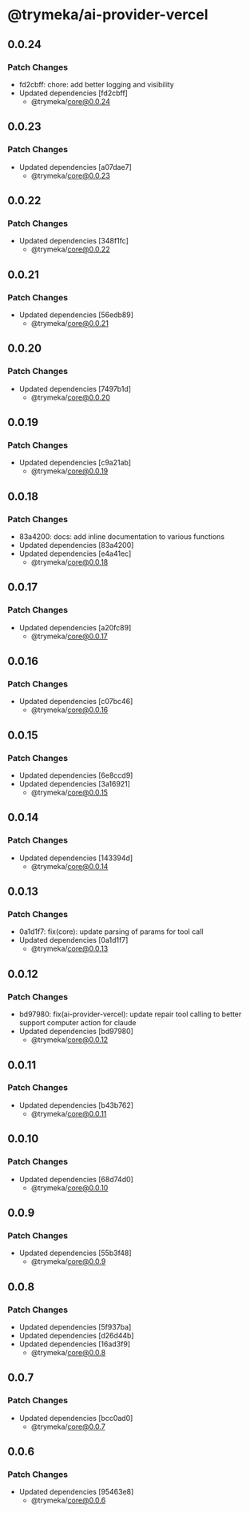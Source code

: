 # @trymeka/ai-provider-vercel

## 0.0.24

### Patch Changes

- fd2cbff: chore: add better logging and visibility
- Updated dependencies [fd2cbff]
  - @trymeka/core@0.0.24

## 0.0.23

### Patch Changes

- Updated dependencies [a07dae7]
  - @trymeka/core@0.0.23

## 0.0.22

### Patch Changes

- Updated dependencies [348f1fc]
  - @trymeka/core@0.0.22

## 0.0.21

### Patch Changes

- Updated dependencies [56edb89]
  - @trymeka/core@0.0.21

## 0.0.20

### Patch Changes

- Updated dependencies [7497b1d]
  - @trymeka/core@0.0.20

## 0.0.19

### Patch Changes

- Updated dependencies [c9a21ab]
  - @trymeka/core@0.0.19

## 0.0.18

### Patch Changes

- 83a4200: docs: add inline documentation to various functions
- Updated dependencies [83a4200]
- Updated dependencies [e4a41ec]
  - @trymeka/core@0.0.18

## 0.0.17

### Patch Changes

- Updated dependencies [a20fc89]
  - @trymeka/core@0.0.17

## 0.0.16

### Patch Changes

- Updated dependencies [c07bc46]
  - @trymeka/core@0.0.16

## 0.0.15

### Patch Changes

- Updated dependencies [6e8ccd9]
- Updated dependencies [3a16921]
  - @trymeka/core@0.0.15

## 0.0.14

### Patch Changes

- Updated dependencies [143394d]
  - @trymeka/core@0.0.14

## 0.0.13

### Patch Changes

- 0a1d1f7: fix(core): update parsing of params for tool call
- Updated dependencies [0a1d1f7]
  - @trymeka/core@0.0.13

## 0.0.12

### Patch Changes

- bd97980: fix(ai-provider-vercel): update repair tool calling to better support computer action for claude
- Updated dependencies [bd97980]
  - @trymeka/core@0.0.12

## 0.0.11

### Patch Changes

- Updated dependencies [b43b762]
  - @trymeka/core@0.0.11

## 0.0.10

### Patch Changes

- Updated dependencies [68d74d0]
  - @trymeka/core@0.0.10

## 0.0.9

### Patch Changes

- Updated dependencies [55b3f48]
  - @trymeka/core@0.0.9

## 0.0.8

### Patch Changes

- Updated dependencies [5f937ba]
- Updated dependencies [d26d44b]
- Updated dependencies [16ad3f9]
  - @trymeka/core@0.0.8

## 0.0.7

### Patch Changes

- Updated dependencies [bcc0ad0]
  - @trymeka/core@0.0.7

## 0.0.6

### Patch Changes

- Updated dependencies [95463e8]
  - @trymeka/core@0.0.6
